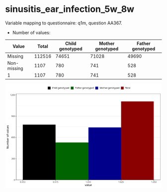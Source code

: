 # sinusitis_ear_infection_5w_8w
Variable mapping to questionnaire: q1m, question AA367.
- Number of values:

| Value | Total | Child genotyped | Mother genotyped | Father genotyped |
| ----- | ----- | --------------- | ---------------- | ---------------- |
| Missing | 112516 | 74651 | 71028 | 49690 |
| Non-missing | 1107 | 780 | 741 | 528 |
| 1 | 1107 | 780 | 741 | 528 |



![](sinusitis_ear_infection_5w_8w_n.png)



